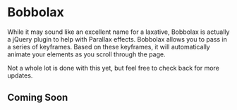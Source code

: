 Bobbolax
========

While it may sound like an excellent name for a laxative, Bobbolax is actually a jQuery plugin to help with Parallax effects.  Bobbolax allows you to pass in a series of keyframes.  Based on these keyframes, it will automatically animate your elements as you scroll through the page.

Not a whole lot is done with this yet, but feel free to check back for more updates.

Coming Soon
-----------